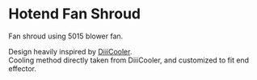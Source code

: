 # Hotend Fan Shroud
Fan shroud using 5015 blower fan.  

Design heavily inspired by [DiiiCooler](https://www.thingiverse.com/thing:1025471).  
Cooling method directly taken from DiiiCooler, and customized to fit end effector.  